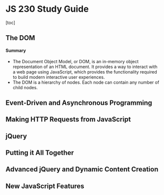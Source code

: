 # JS 230 Study Guide

[toc]

## The DOM

#### Summary

- The Document Object Model, or DOM, is an in-memory object representation of an HTML document. It provides a way to interact with a web page using JavaScript, which provides the functionality required to build modern interactive user experiences.
- The DOM is a hierarchy of nodes. Each node can contain any number of child nodes.



## Event-Driven and Asynchronous Programming

## Making HTTP Requests from JavaScript

## jQuery

## Putting it All Together

## Advanced jQuery and Dynamic Content Creation

## New JavaScript Features



